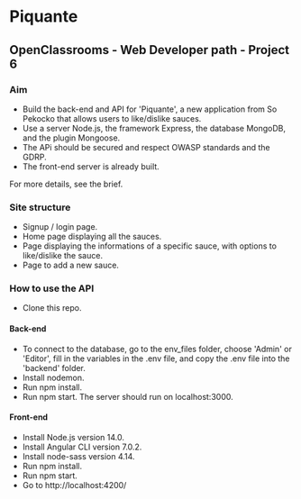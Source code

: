 # Piquante

## OpenClassrooms - Web Developer path - Project 6


### Aim
- Build the back-end and API for 'Piquante', a new application from So Pekocko that allows users to like/dislike sauces.
- Use a server Node.js, the framework Express, the database MongoDB, and the plugin Mongoose.
- The APi should be secured and respect OWASP standards and the GDRP.
- The front-end server is already built.

For more details, see the brief.


### Site structure

- Signup / login page.
- Home page displaying all the sauces.
- Page displaying the informations of a specific sauce, with options to like/dislike the sauce.
- Page to add a new sauce.

### How to use the API

- Clone this repo.

#### Back-end
- To connect to the database, go to the env_files folder, choose 'Admin' or 'Editor', fill in the variables in the .env file, and copy the .env file into the 'backend' folder.
- Install nodemon.
- Run npm install.
- Run npm start. The server should run on localhost:3000.

#### Front-end
- Install Node.js version 14.0.
- Install Angular CLI version 7.0.2.
- Install node-sass version 4.14.
- Run npm install.
- Run npm start.
- Go to http://localhost:4200/
